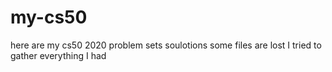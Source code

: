 # my-cs50
here are my cs50 2020 problem sets soulotions 
some files are lost I tried to gather everything I had
